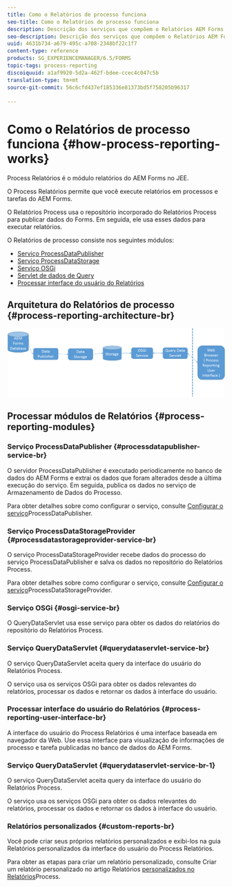 ```yaml
---
title: Como o Relatórios de processo funciona
seo-title: Como o Relatórios de processo funciona
description: Descrição dos serviços que compõem o Relatórios AEM Forms no JEE Process e uma introdução à interface do usuário do Process Relatórios
seo-description: Descrição dos serviços que compõem o Relatórios AEM Forms no JEE Process e uma introdução à interface do usuário do Process Relatórios
uuid: 4631b734-a679-495c-a708-2348bf22c1f7
content-type: reference
products: SG_EXPERIENCEMANAGER/6.5/FORMS
topic-tags: process-reporting
discoiquuid: a1af9920-5d2a-462f-bdee-ccec4c047c5b
translation-type: tm+mt
source-git-commit: 56c6cfd437ef185336e81373bd5f758205b96317

---
```



# Como o Relatórios de processo funciona {#how-process-reporting-works}

Process Relatórios é o módulo relatórios do AEM Forms no JEE.

O Process Relatórios permite que você execute relatórios em processos e tarefas do AEM Forms.

O Relatórios Process usa o repositório incorporado do Relatórios Process para publicar dados do Forms. Em seguida, ele usa esses dados para executar relatórios.

O Relatórios de processo consiste nos seguintes módulos:

* [Serviço ProcessDataPublisher](/help/forms/using/process-reporting/process-reporting-architecture.md#p-processdatapublisher-service-br-p)
* [Serviço ProcessDataStorage](/help/forms/using/process-reporting/process-reporting-architecture.md#p-processdatastorageprovider-service-br-p)
* [Serviço OSGi](/help/forms/using/process-reporting/process-reporting-architecture.md#p-osgi-service-br-p)
* [Servlet de dados de Query](/help/forms/using/process-reporting/process-reporting-architecture.md#p-querydataservlet-service-br-p)
* [Processar interface do usuário do Relatórios](/help/forms/using/process-reporting/process-reporting-architecture.md#p-process-reporting-user-interface-br-p)

## Arquitetura do Relatórios de processo {#process-reporting-architecture-br}

![arquitetura processreporting](assets/processreportingarchitecture.png)

## Processar módulos de Relatórios {#process-reporting-modules}

### Serviço ProcessDataPublisher {#processdatapublisher-service-br}

O servidor ProcessDataPublisher é executado periodicamente no banco de dados do AEM Forms e extrai os dados que foram alterados desde a última execução do serviço. Em seguida, publica os dados no serviço de Armazenamento de Dados do Processo.

Para obter detalhes sobre como configurar o serviço, consulte [Configurar o serviço](/help/forms/using/process-reporting/install-start-process-reporting.md#p-reportconfiguration-service-p)ProcessDataPublisher.

### Serviço ProcessDataStorageProvider {#processdatastorageprovider-service-br}

O serviço ProcessDataStorageProvider recebe dados do processo do serviço ProcessDataPublisher e salva os dados no repositório do Relatórios Process.

Para obter detalhes sobre como configurar o serviço, consulte [Configurar o serviço](/help/forms/using/process-reporting/install-start-process-reporting.md#p-to-configure-the-process-reporting-repository-locations-p)ProcessDataStorageProvider.

### Serviço OSGi {#osgi-service-br}

O QueryDataServlet usa esse serviço para obter os dados do relatórios do repositório do Relatórios Process.

### Serviço QueryDataServlet {#querydataservlet-service-br}

O serviço QueryDataServlet aceita query da interface do usuário do Relatórios Process.

O serviço usa os serviços OSGi para obter os dados relevantes do relatórios, processar os dados e retornar os dados à interface do usuário.

### Processar interface do usuário do Relatórios {#process-reporting-user-interface-br}

A interface do usuário do Process Relatórios é uma interface baseada em navegador da Web. Use essa interface para visualização de informações de processo e tarefa publicadas no banco de dados do AEM Forms.

### Serviço QueryDataServlet {#querydataservlet-service-br-1}

O serviço QueryDataServlet aceita query da interface do usuário do Relatórios Process.

O serviço usa os serviços OSGi para obter os dados relevantes do relatórios, processar os dados e retornar os dados à interface do usuário.

### Relatórios personalizados {#custom-reports-br}

Você pode criar seus próprios relatórios personalizados e exibi-los na guia Relatórios personalizados da interface do usuário do Process Relatórios.

Para obter as etapas para criar um relatório personalizado, consulte Criar um relatório personalizado no artigo Relatórios [personalizados no Relatórios](/help/forms/using/process-reporting/process-reporting-custom-reports.md)Process.
